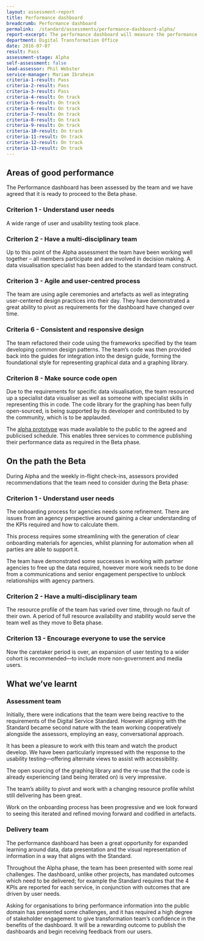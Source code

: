 ```yaml
---
layout: assessment-report
title: Performance dashboard				
breadcrumb: Performance dashboard		
permalink:	/standard/assessments/performance-dashboard-alpha/
report-excerpt: The performance dashboard will measure the performance of government services against the key performance indicators (KPIs) defined in the Digital Service Standard and other service related metrics and report them publicly.
department: Digital Transformation Office			
date: 2016-07-07
result: Pass
assessment-stage: Alpha
self-assessment: false
lead-assessor: Phil Webster
service-manager: Mariam Ibraheim
criteria-1-result: Pass
criteria-2-result: Pass
criteria-3-result: Pass
criteria-4-result: On track
criteria-5-result: On track
criteria-6-result: On track
criteria-7-result: On track
criteria-8-result: On track
criteria-9-result: On track
criteria-10-result: On track
criteria-11-result: On track
criteria-12-result: On track
criteria-13-result: On track
---
```

## Areas of good performance

The Performance dashboard has been assessed by the team and we have agreed that it is ready to proceed to the Beta phase.

### Criterion 1 - Understand user needs

A wide range of user and usability testing took place. 

### Criterion 2 - Have a multi-disciplinary team

Up to this point of the Alpha assessment the team have been working well together – all members participate and are involved in decision making. A data visualisation specialist has been added to the standard team construct. 

### Criterion 3 - Agile and user-centred process

The team are using agile ceremonies and artefacts as well as integrating user-centered design practices into their day. They have demonstrated a great ability to pivot as requirements for the dashboard have changed over time. 

### Criteria 6 - Consistent and responsive design 

The team refactored their code using the frameworks specified by the team developing common design patterns. The team’s code was then provided back into the guides for integration into the design guide, forming the foundational style for representing graphical data and a graphing library.  

### Criterion 8 - Make source code open

Due to the requirements for specific data visualisation, the team resourced up a specialist data visualiser as well as someone with specialist skills in representing this in code. The code library for the graphing has been fully open-sourced,  is being supported by its developer and contributed to by the community, which is to be applauded. 

The [alpha prototype](https://dashboard.gov.au/) was made available to the public to the agreed and publicised schedule. This enables three  services to commence publishing their performance data as required in the Beta phase. 

## On the path the Beta 

During Alpha and the weekly in-flight check-ins, assessors provided recommendations that the team need to consider during the Beta phase:

### Criterion 1 - Understand user needs

The onboarding process for agencies needs some refinement. There are issues from an agency perspective around gaining a clear understanding of the KPIs required and how to calculate them.

This process requires some streamlining with the generation of clear onboarding materials for agencies, whilst planning for automation when all parties are able to support it.  

The team have demonstrated some successes in working with partner agencies to free up the data required, however more work needs to be done from a communications  and senior engagement perspective to unblock relationships with agency partners.

### Criterion 2 - Have a multi-disciplinary team

The resource profile of the team has varied over time, through no fault of their own. A period of full resource availability and stability would serve the team well as they move to Beta phase.

### Criterion 13 - Encourage everyone to use the service

Now the caretaker period is over, an expansion of user testing to a wider cohort is recommended—to include more non-government and media users. 

## What we’ve learnt

### Assessment team

Initially, there were indications that the team were being reactive to the requirements of the Digital Service Standard. However aligning with the Standard became second nature with the team working cooperatively alongside the assessors, employing an easy, conversational approach. 

It has been a pleasure to work with this team and watch the product develop. We have been particularly impressed with the response to the usability testing—offering alternate views to assist with accessibility. 

The open sourcing of the graphing library and the re-use that the code is already experiencing (and being iterated on) is very impressive. 

The team’s ability to pivot and work with a changing resource profile whilst still delivering has been great. 

Work on the onboarding process has been progressive and we look forward to seeing this iterated and refined moving forward and codified in artefacts. 

### Delivery team

The performance dashboard has been a great opportunity for expanded learning around data, data presentation and the visual representation of information in a way that aligns with the Standard. 

Throughout the Alpha phase, the team has been presented with some real challenges. The dashboard, unlike other projects, has mandated outcomes which need to be delivered; for example the Standard requires that the 4 KPIs are reported for each service, in conjunction with  outcomes that are driven by user needs.

Asking for organisations to bring performance information into the public domain has presented some challenges, and it has required a high degree of stakeholder engagement to give transformation team’s confidence in the benefits of the dashboard. It will be a rewarding outcome to publish the dashboards and begin receiving feedback from our users.
